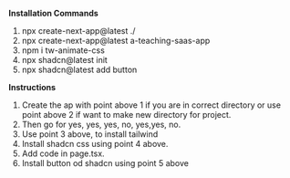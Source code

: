 **Installation Commands**
1. npx create-next-app@latest ./  
2. npx create-next-app@latest a-teaching-saas-app
3. npm i tw-animate-css 
4. npx shadcn@latest init
5. npx shadcn@latest add button





**Instructions**
1. Create the ap with point above 1 if you are in correct directory or use point above 2 if want to make new directory for project.
2. Then go for yes, yes, yes, no, yes,yes, no.
3. Use point 3 above, to install tailwind
4. Install shadcn css using point 4 above.
5. Add code in page.tsx.
6. Install button od shadcn using point 5 above